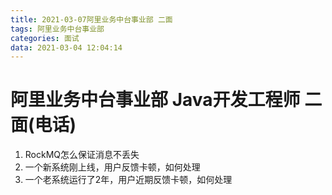 ```yaml
---
title: 2021-03-07阿里业务中台事业部 二面
tags: 阿里业务中台事业部
categories: 面试
data: 2021-03-04 12:04:14
---
```


# 阿里业务中台事业部 Java开发工程师 二面(电话)

1. RockMQ怎么保证消息不丢失
2. 一个新系统刚上线，用户反馈卡顿，如何处理
3. 一个老系统运行了2年，用户近期反馈卡顿，如何处理